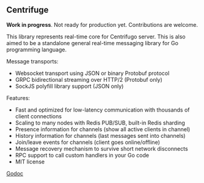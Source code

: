 ## Centrifuge

**Work in progress**. Not ready for production yet. Contributions are welcome.

This library represents real-time core for Centrifugo server. This is also aimed to be a standalone general real-time messaging library for Go programming language.

Message transports:

* Websocket transport using JSON or binary Protobuf protocol
* GRPC bidirectional streaming over HTTP/2 (Protobuf only)
* SockJS polyfill library support (JSON only)

Features:

* Fast and optimized for low-latency communication with thousands of client connections
* Scaling to many nodes with Redis PUB/SUB, built-in Redis sharding
* Presence information for channels (show all active clients in channel)
* History information for channels (last messages sent into channels)
* Join/leave events for channels (client goes online/offline)
* Message recovery mechanism to survive short network disconnects
* RPC support to call custom handlers in your Go code
* MIT license

[Godoc](https://godoc.org/github.com/centrifugal/centrifuge)
